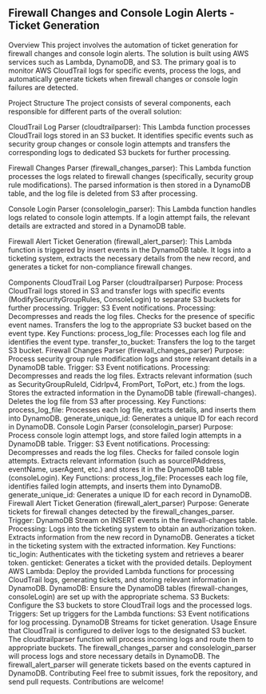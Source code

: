 ## Firewall Changes and Console Login Alerts - Ticket Generation
Overview
This project involves the automation of ticket generation for firewall changes and console login alerts. The solution is built using AWS services such as Lambda, DynamoDB, and S3. The primary goal is to monitor AWS CloudTrail logs for specific events, process the logs, and automatically generate tickets when firewall changes or console login failures are detected.

Project Structure
The project consists of several components, each responsible for different parts of the overall solution:

CloudTrail Log Parser (cloudtrailparser): This Lambda function processes CloudTrail logs stored in an S3 bucket. It identifies specific events such as security group changes or console login attempts and transfers the corresponding logs to dedicated S3 buckets for further processing.

Firewall Changes Parser (firewall_changes_parser): This Lambda function processes the logs related to firewall changes (specifically, security group rule modifications). The parsed information is then stored in a DynamoDB table, and the log file is deleted from S3 after processing.

Console Login Parser (consolelogin_parser): This Lambda function handles logs related to console login attempts. If a login attempt fails, the relevant details are extracted and stored in a DynamoDB table.

Firewall Alert Ticket Generation (firewall_alert_parser): This Lambda function is triggered by insert events in the DynamoDB table. It logs into a ticketing system, extracts the necessary details from the new record, and generates a ticket for non-compliance firewall changes.

Components
CloudTrail Log Parser (cloudtrailparser)
Purpose: Process CloudTrail logs stored in S3 and transfer logs with specific events (ModifySecurityGroupRules, ConsoleLogin) to separate S3 buckets for further processing.
Trigger: S3 Event notifications.
Processing:
Decompresses and reads the log files.
Checks for the presence of specific event names.
Transfers the log to the appropriate S3 bucket based on the event type.
Key Functions:
process_log_file: Processes each log file and identifies the event type.
transfer_to_bucket: Transfers the log to the target S3 bucket.
Firewall Changes Parser (firewall_changes_parser)
Purpose: Process security group rule modification logs and store relevant details in a DynamoDB table.
Trigger: S3 Event notifications.
Processing:
Decompresses and reads the log files.
Extracts relevant information (such as SecurityGroupRuleId, CidrIpv4, FromPort, ToPort, etc.) from the logs.
Stores the extracted information in the DynamoDB table (firewall-changes).
Deletes the log file from S3 after processing.
Key Functions:
process_log_file: Processes each log file, extracts details, and inserts them into DynamoDB.
generate_unique_id: Generates a unique ID for each record in DynamoDB.
Console Login Parser (consolelogin_parser)
Purpose: Process console login attempt logs, and store failed login attempts in a DynamoDB table.
Trigger: S3 Event notifications.
Processing:
Decompresses and reads the log files.
Checks for failed console login attempts.
Extracts relevant information (such as sourceIPAddress, eventName, userAgent, etc.) and stores it in the DynamoDB table (consoleLogin).
Key Functions:
process_log_file: Processes each log file, identifies failed login attempts, and inserts them into DynamoDB.
generate_unique_id: Generates a unique ID for each record in DynamoDB.
Firewall Alert Ticket Generation (firewall_alert_parser)
Purpose: Generate tickets for firewall changes detected by the firewall_changes_parser.
Trigger: DynamoDB Stream on INSERT events in the firewall-changes table.
Processing:
Logs into the ticketing system to obtain an authorization token.
Extracts information from the new record in DynamoDB.
Generates a ticket in the ticketing system with the extracted information.
Key Functions:
tic_login: Authenticates with the ticketing system and retrieves a bearer token.
genticket: Generates a ticket with the provided details.
Deployment
AWS Lambda: Deploy the provided Lambda functions for processing CloudTrail logs, generating tickets, and storing relevant information in DynamoDB.
DynamoDB: Ensure the DynamoDB tables (firewall-changes, consoleLogin) are set up with the appropriate schema.
S3 Buckets: Configure the S3 buckets to store CloudTrail logs and the processed logs.
Triggers: Set up triggers for the Lambda functions:
S3 Event notifications for log processing.
DynamoDB Streams for ticket generation.
Usage
Ensure that CloudTrail is configured to deliver logs to the designated S3 bucket.
The cloudtrailparser function will process incoming logs and route them to appropriate buckets.
The firewall_changes_parser and consolelogin_parser will process logs and store necessary details in DynamoDB.
The firewall_alert_parser will generate tickets based on the events captured in DynamoDB.
Contributing
Feel free to submit issues, fork the repository, and send pull requests. 
Contributions are welcome!
